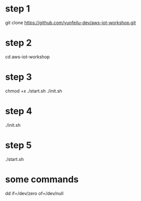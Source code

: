 # step 1
git clone https://github.com/yunfeilu-dev/aws-iot-workshop.git

# step 2
cd aws-iot-workshop

# step 3
chmod +x ./start.sh ./init.sh

# step 4
./init.sh

# step 5
./start.sh


# some commands


dd if=/dev/zero of=/dev/null
